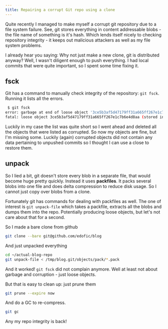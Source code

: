 ```yaml
---
title: Repairing a corrupt Git repo using a clone
---
```


Quite recently I managed to make myself a corrupt git repository due to a file system failure.
See, git stores everything in content addressable blobs - the file name of something is it's hash. Which lends itself nicely to checking repository integrity - it keeps out malicious attackers as well as my file system problems.

I already hear you saying: Why not just make a new clone, git is distributed anyway?
Well, I wasn't diligent enough to push everything. I had local commits that were quite important, so I spent some time fixing it.

## fsck

Git has a command to manually check integrity of the repository: `git fsck`.
Running it lists all the errors.

```bash
 $ git fsck
error: garbage at end of loose object '3ce5b3af5d47179ff31a665ff267e1c7b6e4d8aa'
fatal: loose object 3ce5b3af5d47179ff31a665ff267e1c7b6e4d8aa (stored in .git/objects/3c/e5b3af5d47179ff31a665ff267e1c7b6e4d8aa) is corrupt
```

Luckily in my case the list was quite short so I went ahead and deleted all the objects that were listed as corrupted. So now my objects are fine, but I'm missing some. Luckily (again) corrupted objects did not contain any data pertaining to unpushed commits so I thought I can use a close to restore them.

## unpack

So I lied a bit, git doesn't store every blob in a separate file, that would become huge pretty quickly. Instead it uses **packfiles**. It packs several blobs into one file and does delta compression to reduce disk usage. So I cannot just copy over blobs from a clone.

Fortunately git has commands for dealing with packfiles as well. The one of interest is `git unpack-file` which takes a packfile, extracts all the blobs and dumps them into the repo. Potentially producing loose objects, but let's not care about that for a second.

So I made a bare clone from github

```bash
git clone --bare git@github.com/edofic/blog
```

And just unpacked everything

```bash
cd ~/actual-blog-repo
git unpack-file < /tmp/blog.git/objects/pack/*.pack
```

And it worked! `git fsck` did not complain anymore. Well at least not about garbage and corruption - just loose objects.

But that is easy to clean up: just prune them

```bash
git prune --expire now
```

And do a GC to re-compress.

```bash
git gc
```

Any my repo integrity is back!
